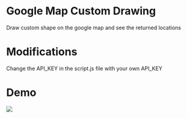 ﻿# Google Map Custom Drawing
Draw custom shape on the google map and see the returned locations
# Modifications
Change the API_KEY in the script.js file with your own API_KEY

# Demo
![](https://github.com/imanimen/google-map-custom-shape-search/blob/main/ezgif-4-444fc41828.gif)
